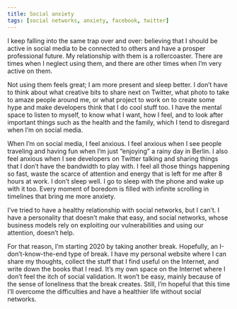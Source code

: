 ```yaml
---
title: Social anxiety
tags: [social networks, anxiety, facebook, twitter]
---
```


I keep falling into the same trap over and over:
believing that I should be active in social media to be connected to others and have a prosper professional future.
My relationship with them is a rollercoaster.
There are times when I neglect using them,
and there are other times when I’m very active on them.

Not using them feels great;
I am more present and sleep better.
I don’t have to think about what creative bits to share next on Twitter,
what photo to take to amaze people around me,
or what project to work on to create some hype and make developers think that I do cool stuff too.
I have the mental space to listen to myself,
to know what I want,
how I feel, and to look after important things such as the health and the family,
which I tend to disregard when I’m on social media.

When I’m on social media,
I feel anxious.
I feel anxious when I see people traveling and having fun when I’m just “enjoying” a rainy day in Berlin.
I also feel anxious when I see developers on Twitter talking and sharing things that I don’t have the bandwidth to play with.
I feel all those things happening so fast, waste the scarce of attention and energy that is left for me after 8 hours at work.
I don’t sleep well. I go to sleep with the phone and wake up with it too.
Every moment of boredom is filled with infinite scrolling in timelines that bring me more anxiety.

I’ve tried to have a healthy relationship with social networks,
but I can’t.
I have a personality that doesn’t make that easy,
and social networks,
whose business models rely on exploiting our vulnerabilities and using our attention,
doesn’t help.

For that reason,
I’m starting 2020 by taking another break.
Hopefully,
an I-don’t-know-the-end type of break.
I have my personal website where I can share my thoughts,
collect the stuff that I find useful on the Internet,
and write down the books that I read.
It’s my own space on the Internet where I don’t feel the itch of social validation.
It won’t be easy,
mainly because of the sense of loneliness that the break creates.
Still, I’m hopeful that this time I’ll overcome the difficulties and have a healthier life without social networks.
